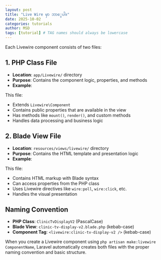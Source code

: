 ```yaml
---
layout: post
title: "Live Wire မှာ ဘာ‌ွေပါ။"
date: 2025-10-02
categories: tutorials
author: MSD
tags: [tutorial] # TAG names should always be lowercase
---
```


Each Livewire component consists of two files:

## 1. PHP Class File
- **Location**: `app/Livewire/` directory
- **Purpose**: Contains the component logic, properties, and methods
- **Example**: <mcfile name="ClinicTvDisplayV2.php" path="f:\htdocs\drtoken-backend\app\Livewire\ClinicTvDisplayV2.php"></mcfile>

This file:
- Extends `Livewire\Component`
- Contains public properties that are available in the view
- Has methods like `mount()`, `render()`, and custom methods
- Handles data processing and business logic

## 2. Blade View File
- **Location**: `resources/views/livewire/` directory
- **Purpose**: Contains the HTML template and presentation logic
- **Example**: <mcfile name="clinic-tv-display-v2.blade.php" path="f:\htdocs\drtoken-backend\resources\views\livewire\clinic-tv-display-v2.blade.php"></mcfile>

This file:
- Contains HTML markup with Blade syntax
- Can access properties from the PHP class
- Uses Livewire directives like `wire:poll`, `wire:click`, etc.
- Handles the visual presentation

## Naming Convention
- **PHP Class**: `ClinicTvDisplayV2` (PascalCase)
- **Blade View**: `clinic-tv-display-v2.blade.php` (kebab-case)
- **Component Tag**: `<livewire:clinic-tv-display-v2 />` (kebab-case)

When you create a Livewire component using `php artisan make:livewire ComponentName`, Laravel automatically creates both files with the proper naming convention and basic structure.
        